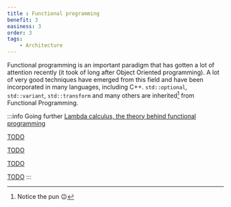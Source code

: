 ```yaml
---
title : Functional programming
benefit: 3
easiness: 3
order: 3
tags:
    - Architecture
---
```


Functional programming is an important paradigm that has gotten a lot of attention recently (it took of long after Object Oriented programming). A lot of very good techniques have emerged from this field and have been incorporated in many languages, including C++. `std::optional`, `std::variant`, `std::transform` and many others are inherited[^1] from Functional Programming.

[^1]: Notice the pun 😉

:::info Going further
[Lambda calculus, the theory behind functional programming](https://youtu.be/3VQ382QG-y4)

[TODO](https://youtu.be/Nrp_LZ-XGsY)

[TODO](https://youtu.be/US8QG9I1XW0)

[TODO](https://youtu.be/QyJZzq0v7Z4)

[TODO](https://youtu.be/srQt1NAHYC0)
:::